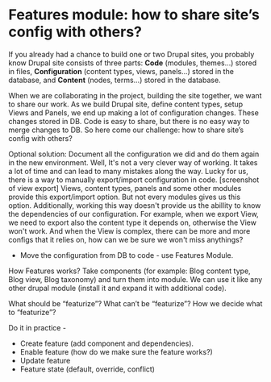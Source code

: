 # Features module: how to share site’s config with others?

If you already had a chance to build one or two Drupal sites,  you probably know Drupal site consists of three parts:
**Code** (modules, themes…) stored in files, **Configuration**  (content types, views, panels…) stored in the database, and **Content** (nodes, terms…) stored in the database.

When we are collaborating in the project, building the site together, we want to share our work. As we build Drupal site, define content types, setup Views and Panels, we end up making a lot of configuration changes. These changes stored in DB. Code is easy to share, but there is no easy way to merge changes to DB. So here come our challenge: how to share site’s config with others?

Optional solution: Document all the configuration we did and do them again in the new environment. Well, It's not a very clever way of working. It takes a lot of time and can lead to many mistakes along the way. Lucky for us, there is a way to manually export/import configuration in code.
[screenshot of view export] 
Views, content types, panels and some other modules provide this export/import option. But not every modules gives us this option. Additionally, working this way doesn't provide us the abillity to know the dependencies of our configuration. For example, when we export View, we need to export also the content type it depends on, otherwise the View won't work. And when the View is complex, there can be more and more configs that it relies on, how can we be sure we won't miss anythings?

- Move the configuration from DB to code -  use Features Module.


How Features works?
Take components (for example: Blog content type, Blog view, Blog taxonomy) and turn them into module. We can use it like any other drupal module (install it and expand it with additional code).


What should be “featurize”? What can’t be “featurize”? How we decide what to “featurize”? 


Do it in practice - 
- Create feature (add component and dependencies).
- Enable feature (how do we make sure the feature works?)
- Update feature 
- Feature state (default, override, conflict)




